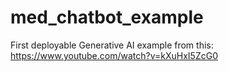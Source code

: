 # med_chatbot_example
First deployable Generative AI example from this: https://www.youtube.com/watch?v=kXuHxI5ZcG0
